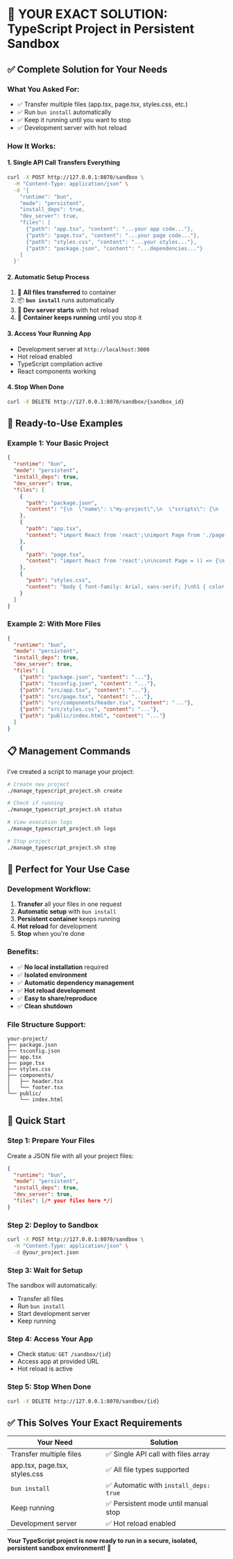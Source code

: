 # 🎯 **YOUR EXACT SOLUTION: TypeScript Project in Persistent Sandbox**

## **✅ Complete Solution for Your Needs**

### **What You Asked For:**
- ✅ Transfer multiple files (app.tsx, page.tsx, styles.css, etc.)
- ✅ Run `bun install` automatically
- ✅ Keep it running until you want to stop
- ✅ Development server with hot reload

### **How It Works:**

#### **1. Single API Call Transfers Everything**
```bash
curl -X POST http://127.0.0.1:8070/sandbox \
  -H "Content-Type: application/json" \
  -d '{
    "runtime": "bun",
    "mode": "persistent",
    "install_deps": true,
    "dev_server": true,
    "files": [
      {"path": "app.tsx", "content": "...your app code..."},
      {"path": "page.tsx", "content": "...your page code..."},
      {"path": "styles.css", "content": "...your styles..."},
      {"path": "package.json", "content": "...dependencies..."}
    ]
  }'
```

#### **2. Automatic Setup Process**
1. 📁 **All files transferred** to container
2. 📦 **`bun install`** runs automatically
3. 🚀 **Dev server starts** with hot reload
4. 🔄 **Container keeps running** until you stop it

#### **3. Access Your Running App**
- Development server at `http://localhost:3000`
- Hot reload enabled
- TypeScript compilation active
- React components working

#### **4. Stop When Done**
```bash
curl -X DELETE http://127.0.0.1:8070/sandbox/{sandbox_id}
```

## **🚀 Ready-to-Use Examples**

### **Example 1: Your Basic Project**
```json
{
  "runtime": "bun",
  "mode": "persistent",
  "install_deps": true,
  "dev_server": true,
  "files": [
    {
      "path": "package.json",
      "content": "{\n  \"name\": \"my-project\",\n  \"scripts\": {\n    \"dev\": \"bun run --hot app.tsx\"\n  },\n  \"dependencies\": {\n    \"react\": \"^18.2.0\",\n    \"react-dom\": \"^18.2.0\"\n  },\n  \"devDependencies\": {\n    \"@types/react\": \"^18.2.0\",\n    \"typescript\": \"^5.0.0\"\n  }\n}"
    },
    {
      "path": "app.tsx",
      "content": "import React from 'react';\nimport Page from './page';\n\nconst App = () => {\n  return (\n    <div>\n      <h1>My TypeScript App</h1>\n      <Page />\n    </div>\n  );\n};\n\nexport default App;"
    },
    {
      "path": "page.tsx", 
      "content": "import React from 'react';\n\nconst Page = () => {\n  return <div>This is my page component!</div>;\n};\n\nexport default Page;"
    },
    {
      "path": "styles.css",
      "content": "body { font-family: Arial, sans-serif; }\nh1 { color: #333; }"
    }
  ]
}
```

### **Example 2: With More Files**
```json
{
  "runtime": "bun",
  "mode": "persistent", 
  "install_deps": true,
  "dev_server": true,
  "files": [
    {"path": "package.json", "content": "..."},
    {"path": "tsconfig.json", "content": "..."},
    {"path": "src/app.tsx", "content": "..."},
    {"path": "src/page.tsx", "content": "..."},
    {"path": "src/components/header.tsx", "content": "..."},
    {"path": "src/styles.css", "content": "..."},
    {"path": "public/index.html", "content": "..."}
  ]
}
```

## **📋 Management Commands**

I've created a script to manage your project:

```bash
# Create new project
./manage_typescript_project.sh create

# Check if running
./manage_typescript_project.sh status

# View execution logs  
./manage_typescript_project.sh logs

# Stop project
./manage_typescript_project.sh stop
```

## **🎯 Perfect for Your Use Case**

### **Development Workflow:**
1. **Transfer** all your files in one request
2. **Automatic setup** with `bun install`
3. **Persistent container** keeps running
4. **Hot reload** for development
5. **Stop** when you're done

### **Benefits:**
- ✅ **No local installation** required
- ✅ **Isolated environment** 
- ✅ **Automatic dependency management**
- ✅ **Hot reload development**
- ✅ **Easy to share/reproduce**
- ✅ **Clean shutdown**

### **File Structure Support:**
```
your-project/
├── package.json
├── tsconfig.json  
├── app.tsx
├── page.tsx
├── styles.css
├── components/
│   ├── header.tsx
│   └── footer.tsx
└── public/
    └── index.html
```

## **🚀 Quick Start**

### **Step 1: Prepare Your Files**
Create a JSON file with all your project files:
```json
{
  "runtime": "bun",
  "mode": "persistent",
  "install_deps": true,
  "dev_server": true,
  "files": [/* your files here */]
}
```

### **Step 2: Deploy to Sandbox**
```bash
curl -X POST http://127.0.0.1:8070/sandbox \
  -H "Content-Type: application/json" \
  -d @your_project.json
```

### **Step 3: Wait for Setup**
The sandbox will automatically:
- Transfer all files
- Run `bun install`
- Start development server
- Keep running

### **Step 4: Access Your App**
- Check status: `GET /sandbox/{id}`
- Access app at provided URL
- Hot reload is active

### **Step 5: Stop When Done**
```bash
curl -X DELETE http://127.0.0.1:8070/sandbox/{id}
```

## **✅ This Solves Your Exact Requirements**

| Your Need | Solution |
|-----------|----------|
| Transfer multiple files | ✅ Single API call with files array |
| app.tsx, page.tsx, styles.css | ✅ All file types supported |
| `bun install` | ✅ Automatic with `install_deps: true` |
| Keep running | ✅ Persistent mode until manual stop |
| Development server | ✅ Hot reload enabled |

**Your TypeScript project is now ready to run in a secure, isolated, persistent sandbox environment!** 🎉